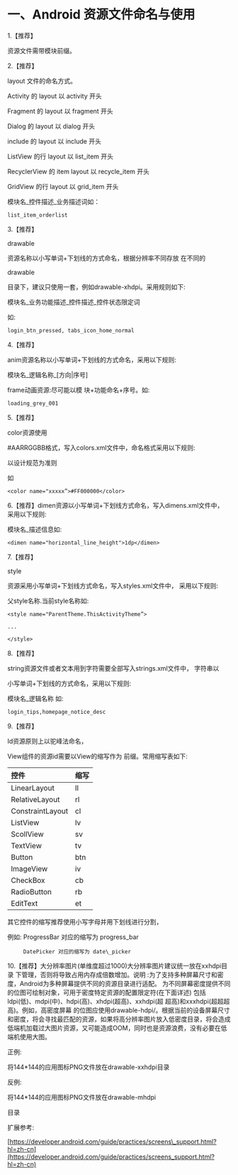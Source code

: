 # 一、Android 资源文件命名与使用

1.【推荐】

资源文件需带模块前缀。

2.【推荐】

layout 文件的命名方式。

Activity 的 layout 以 activity 开头

Fragment 的 layout 以 fragment 开头

Dialog 的 layout 以 dialog 开头

include 的 layout 以 include 开头

ListView 的行 layout 以 list\_item 开头

RecyclerView 的 item layout 以 recycle\_item 开头

GridView 的行 layout 以 grid\_item 开头

模块名\_控件描述\_业务描述词如：

`list_item_orderlist`

3.【推荐】

drawable

资源名称以小写单词+下划线的方式命名，根据分辨率不同存放 在不同的

drawable

目录下，建议只使用一套，例如drawable-xhdpi。采用规则如下:

模块名\_业务功能描述\_控件描述\_控件状态限定词

如:

`login_btn_pressed, tabs_icon_home_normal`

4.【推荐】

anim资源名称以小写单词+下划线的方式命名，采用以下规则:

模块名\_逻辑名称\_\[方向\|序号\]

frame动画资源:尽可能以模 块+功能命名+序号。如:

`loading_grey_001`

5.【推荐】

color资源使用

\#AARRGGBB格式，写入colors.xml文件中，命名格式采用以下规则:

以设计规范为准则

如

`<color name="xxxxx”>#FF000000</color>`

6.【推荐】dimen资源以小写单词+下划线方式命名，写入dimens.xml文件中， 采用以下规则:

模块名\_描述信息如:

`<dimen name="horizontal_line_height">1dp</dimen>`

7.【推荐】

style

资源采用小写单词+下划线方式命名，写入styles.xml文件中， 采用以下规则:

父style名称.当前style名称如:

`<style name="ParentTheme.ThisActivityTheme”>`

`...`

`</style>`

8.【推荐】

string资源文件或者文本用到字符需要全部写入strings.xml文件中， 字符串以

小写单词+下划线的方式命名，采用以下规则:

模块名\_逻辑名称 如:

`login_tips,homepage_notice_desc`

9.【推荐】

Id资源原则上以驼峰法命名，

View组件的资源id需要以View的缩写作为 前缀。常用缩写表如下:

| 控件 | 缩写 |
| :--- | :--- |
| LinearLayout | ll |
| RelativeLayout | rl |
| ConstraintLayout | cl |
| ListView | lv |
| ScollView | sv |
| TextView | tv |
| Button | btn |
| ImageView | iv |
| CheckBox | cb |
| RadioButton | rb |
| EditText | et |

其它控件的缩写推荐使用小写字母并用下划线进行分割，

例如: ProgressBar 对应的缩写为 progress\_bar

```
     DatePicker 对应的缩写为 date\_picker
```

10.【推荐】大分辨率图片\(单维度超过1000\)大分辨率图片建议统一放在xxhdpi目录 下管理，否则将导致占用内存成倍数增加。说明 :为了支持多种屏幕尺寸和密度，Android为多种屏幕提供不同的资源目录进行适配。 为不同屏幕密度提供不同的位图可绘制对象，可用于密度特定资源的配置限定符\(在下面详述\) 包括ldpi\(低\)、mdpi\(中\)、hdpi\(高\)、xhdpi\(超高\)、xxhdpi\(超 超高\)和xxxhdpi\(超超超高\)。例如，高密度屏幕 的位图应使用drawable-hdpi/。根据当前的设备屏幕尺寸和密度，将会寻找最匹配的资源，如果将高分辨率图片放入低密度目录，将会造成低端机加载过大图片资源，又可能造成OOM，同时也是资源浪费，没有必要在低端机使用大图。

正例:

将144\*144的应用图标PNG文件放在drawable-xxhdpi目录

反例:

将144\*144的应用图标PNG文件放在drawable-mhdpi

目录

扩展参考:

[https://developer.android.com/guide/practices/screens\_support.html?hl=zh-cn](https://developer.android.com/guide/practices/screens_support.html?hl=zh-cn)

